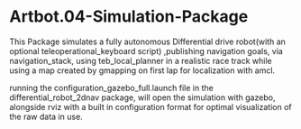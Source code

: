 # Artbot.04-Simulation-Package

This Package simulates a fully autonomous Differential drive robot(with an optional teleoperational_keyboard script)
,publishing navigation goals, via navigation_stack, using teb_local_planner in a realistic race track
while using a map created by gmapping on first lap for localization with amcl.

running the configuration_gazebo_full.launch file in the differential_robot_2dnav package, will open the simulation with gazebo,
alongside rviz with a built in configuration format for optimal visualization of the raw data in use.
